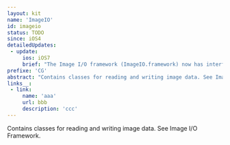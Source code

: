 ```yaml
---
layout: kit
name: 'ImageIO'
id: imageio
status: TODO
since: iOS4
detailedUpdates:
 - update:
     ios: iOS7
     brief: "The Image I/O framework (ImageIO.framework) now has interfaces for getting and setting image metadata."
prefixe: 'CG'
abstract: "Contains classes for reading and writing image data. See Image I/O Framework."
links__:
 - link:
     name: 'aaa'
     url: bbb
     description: 'ccc'
---
```


Contains classes for reading and writing image data. See Image I/O Framework.
